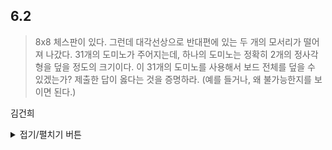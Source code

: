 ## 6.2

> 8x8 체스판이 있다. 그런데 대각선상으로 반대편에 있는 두 개의 모서리가 떨어져 나갔다.
> 31개의 도미노가 주어지는데, 하나의 도미노는 정확히 2개의 정사각형을 덮을 정도의 크기이다.
> 이 31개의 도미노를 사용해서 보드 전체를 덮을 수 있겠는가? 제출한 답이 옳다는 것을 증명하라.
> (예를 들거나, 왜 불가능한지를 보이면 된다.)

김건희
<details>
<summary>접기/펼치기 버튼</summary>

  <img src="chess.png"  width="400" height="400">
  ```
  
  답은 불가능 하다 일단 위의 체스판을 봐보자,
  체스판은 8x8 64개로 32개의 흰색칸과 32개의 검은색 칸이 교차해서 나있다.
  그리고 대각선상에 반대편에 있는 두 개의 모서리를 땔 경우(여기서는 검은색) 
  30개의 검은색 칸과 32개의 흰색 칸이 나있다.
  
  우리가 정의한 도미노의 크기는 정확히 두개의 정사각형을 덮을 크기라고 정의했는데 색이 교차하는 체스판 특성상 
  검은색 하나 하얀색 하나 씩 차지하게 된다. 이는 31개의 도미노 블록이 있다면 31개의 검은색 블록과 31개의 하얀색 블록을 
  차지한다는 것을 알 수 있다. 하지만 여기서 모서리를 날린 그림은 30개의 검은색 칸과 32개의 하얀색 칸이므로 불가능하다. 
  
  직접 놔보는 수도 있지만 모서리가 늘 한칸씩 밀리면서 마지막엔 불가능해지는 것도 알 수 있다.
  
  ```
  
  
이미지 출처 : https://www.chess.com/ko/article/view/ceseupaneul-seolcihaneun-bangbeob

</details>
